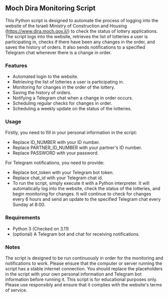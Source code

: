 ## Moch Dira Monitoring Script

This Python script is designed to automate the process of logging into the website of the Israeli Ministry of Construction and Housing (https://www.dira.moch.gov.il/) to check the status of lottery applications. The script logs into the website, retrieves the list of lotteries a user is participating in, checks if there have been any changes in the order, and saves the history of orders. It also sends notifications to a specified Telegram chat whenever there is a change in order.

### Features
- Automated login to the website.
- Retrieving the list of lotteries a user is participating in.
- Monitoring for changes in the order of the lottery.
- Saving the history of orders.
- Notifying a Telegram chat when a change in order occurs.
- Scheduling regular checks for changes in order.
- Scheduling a weekly update on the status of the lotteries.

### Usage

Firstly, you need to fill in your personal information in the script:

- Replace ID_NUMBER with your ID number.
- Replace PARTNER_ID_NUMBER with your partner's ID number.
- Replace PASSWORD with your password.

For Telegram notifications, you need to provide:

- Replace bot_token with your Telegram bot token.
- Replace chat_id with your Telegram chat id.
- To run the script, simply execute it with a Python interpreter. It will automatically log into the website, check the status of the lotteries, and begin monitoring for changes. It will continue to check for changes every 6 hours and send an update to the specified Telegram chat every Sunday at 8:00.

### Requirements
- Python 3 (Checked on 3.11)
- (optional) A Telegram bot and chat for receiving notifications.

### Notes
The script is designed to be run continuously in order for the monitoring and notifications to work.
Please ensure that the computer or server running the script has a stable internet connection.
You should replace the placeholders in the script with your own personal information and Telegram bot information before running it.
This script is for educational purposes only. Please use responsibly and ensure that it complies with the website's terms of service.
